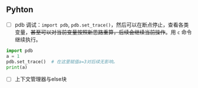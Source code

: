 ## Pyhton
 - [ ] pdb 调试：`import pdb`, `pdb.set_trace()`，然后可以在断点停止，查看各类变量，~~甚至可以对当前变量按照新思路重算，后续会继续当前操作~~。用 `c` 命令继续执行。
```Python
import pdb
a = 1
pdb.set_trace()  # 在这里赋值a=3对后续无影响。
print(a)
```
 - [ ] 上下文管理器与else块